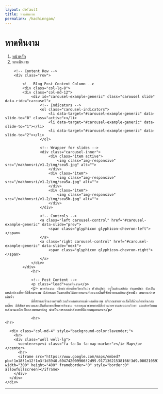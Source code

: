 ```yaml
---
layout: default
title: หาดหินงาม
permalink: /hadhinngam/
---
```



<div class="container">
<!-- Page Heading/Breadcrumbs -->
  <div class="row">
            <div class="col-lg-12">
                <h1 class="page-header">หาดหินงาม
                </h1>
                <ol class="breadcrumb">
                    <li><a href="index.html">หน้าหลัก</a>
                    </li>
                    <li class="active">หาดหินงาม</li>
                </ol>
            </div>
        </div>
        <!-- /.row -->

        <!-- Content Row -->
        <div class="row">

            <!-- Blog Post Content Column -->
            <div class="col-lg-8">
            <div class="col-md-12">
                <div id="carousel-example-generic" class="carousel slide" data-ride="carousel">
                    <!-- Indicators -->
                    <ol class="carousel-indicators">
                        <li data-target="#carousel-example-generic" data-slide-to="0" class="active"></li>
                        <li data-target="#carousel-example-generic" data-slide-to="1"></li>
                        <li data-target="#carousel-example-generic" data-slide-to="2"></li>
                    </ol>

                    <!-- Wrapper for slides -->
                    <div class="carousel-inner">
                        <div class="item active">
                            <img class="img-responsive" src="/nakhonsri/v1.2/img/sea5.jpg" alt="">
                        </div>
                        <div class="item">
                            <img class="img-responsive" src="/nakhonsri/v1.2/img/sea5a.jpg" alt="">
                        </div>
                        <div class="item">
                            <img class="img-responsive" src="/nakhonsri/v1.2/img/sea5b.jpg" alt="">
                        </div>
                    </div>

                    <!-- Controls -->
                    <a class="left carousel-control" href="#carousel-example-generic" data-slide="prev">
                        <span class="glyphicon glyphicon-chevron-left"></span>
                    </a>
                    <a class="right carousel-control" href="#carousel-example-generic" data-slide="next">
                        <span class="glyphicon glyphicon-chevron-right"></span>
                    </a>
                </div>
            </div>
                <hr>

                <!-- Post Content -->
                <p class="lead">หาดหินงาม</p>
                <p> หาดหินงาม หรือชาวท้องถิ่นเรียกกันว่า หัวหินสิชล อยู่ในตำบลสิชล อำเภอสิชล นับเป็นแหล่งท่องเที่ยวที่มีชื่อมานาน มีลักษณะเป็นหาดหินโค้งยาวขนานกับแนวคลื่นที่ซัดน้ำทะเลเข้ามาสู่ชายฝั่ง เหมาะแก่การเล่นน้ำ
                มีที่พักและร้านอาหารบริเวณริมหาดหลายแห่งหาดหินงาม บริเวณชายหาดเต็มไปด้วยก้อนหินกลมเกลี้ยง มีสีสันสวยงามและเป็นที่มาของชื่อหาดหินงาม ตลอดแนวชายหาดมีสิ่งอำนวยความสะดวกบริการ และสำหรับคนพลังงานเหลือเฟือลองพายคายักดู นับเป็นการออกกำลังกายที่ดีและสนุกสนาน</p>

                <hr>
    <hr>
  </div>

      <div class="col-md-4" style="background-color:lavender;">
        <hr>
        <div class="well well-lg">
          <center><p><i class="fa fa-3x fa-map-marker"></i> Map</p></center>
          <hr>
          <iframe src="https://www.google.com/maps/embed?pb=!1m18!1m12!1m3!1d3940.694742009966!2d99.91713621538166!3d9.000210591915907!2m3!1f0!2f0!3f0!3m2!1i1024!2i768!4f13.1!3m3!1m2!1s0x30537f91fe58cfe1%3A0x8526fe941ad1a765!2z4Lir4Liy4LiU4Lir4Li04LiZ4LiH4Liy4Lih!5e0!3m2!1sth!2sth!4v1455013440365" width="300" height="400" frameborder="0" style="border:0" allowfullscreen></iframe>
        </div>
      </div>
    </div>
  </div>
<!-- /.row -->
<hr>
